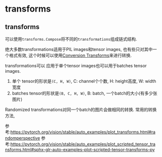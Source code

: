 # transforms

## transforms
可以使用`transforms.Compose`将不同的`transformations`组成链式结构.


绝大多数transformations适用于PIL images和tensor images, 也有些只对其中一个格式有效, 这个时候可以使用[Conversion Transforms](https://pytorch.org/vision/stable/transforms.html?highlight=transforms#conversion-transforms)来进行转换.

transformations可以 应用于单个tensor images也可以用于batches tensor images.
1. 单个 tensor的形状是`(C, H, W)`, C: channel个个数, H: height高度, W: width宽度
2. batches tensor的形状是`(B, C, H, W)`, B: batch, 一个batch的大小(有多少张图片)

Randomized transformations对同一个batch的图片会做相同的转换.
常用的转换方法, 

参考:https://pytorch.org/vision/stable/auto_examples/plot_transforms.html#randomperspective
参考:https://pytorch.org/vision/stable/auto_examples/plot_scripted_tensor_transforms.html#sphx-glr-auto-examples-plot-scripted-tensor-transforms-py